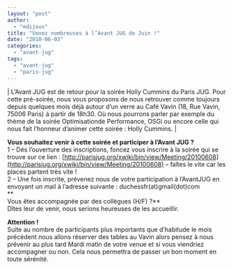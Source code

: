 ```yaml
---
layout: "post"
author: 
  - "edijoux"
title: "Venez nombreuses à l’Avant JUG de Juin !"
date: "2010-06-03"
categories: 
  - "avant-jug"
tags: 
  - "avant-jug"
  - "paris-jug"
---
```


| L’Avant JUG est de retour pour la soirée Holly Cummins du Paris JUG. Pour cette pré-soirée, nous vous proposons de nous retrouver comme toujours depuis quelques mois déjà autour d’un verre au Café Vavin (18, Rue Vavin, 75006 Paris) à partir de 18h30. Où nous pourrons parler par exemple du thème de la soirée Optimisationde Performance, OSGi ou encore celle qui nous fait l’honneur d’animer cette soirée : Holly Cummins. |

**Vous souhaitez venir à cette soirée et participer à l’Avant JUG ?**  
1 – Dés l’ouverture des inscriptions, foncez vous inscrire à la soirée qui se trouve sur ce lien : [http://parisjug.org/xwiki/bin/view/Meeting/20100608](http://parisjug.org/xwiki/bin/view/Meeting/20100608) – faîtes le vite car les places partent très vite !  
2 – Une fois inscrite, prévenez nous de votre participation à l’AvantJUG en envoyant un mail à l’adresse suivante : duchessfr(at)gmail(dot)com  
**  
Vous êtes accompagnée par des collègues (H/F) ?**  
Dîtes leur de venir, nous serions heureuses de les accueillir.

**Attention !**  
Suite au nombre de participants plus importants que d’habitude le mois précédent nous allons réserver des tables au Vavin alors pensez à nous prévenir au plus tard Mardi matin de votre venue et si vous viendriez accompagner ou non. Cela nous permettra de passer un bon moment en toute sérénité.
